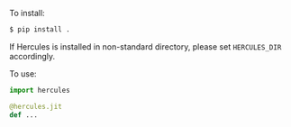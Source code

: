 To install:

```bash
$ pip install .
```

If Hercules is installed in non-standard directory, please set `HERCULES_DIR` accordingly.

To use:

```python
import hercules

@hercules.jit
def ...
```
